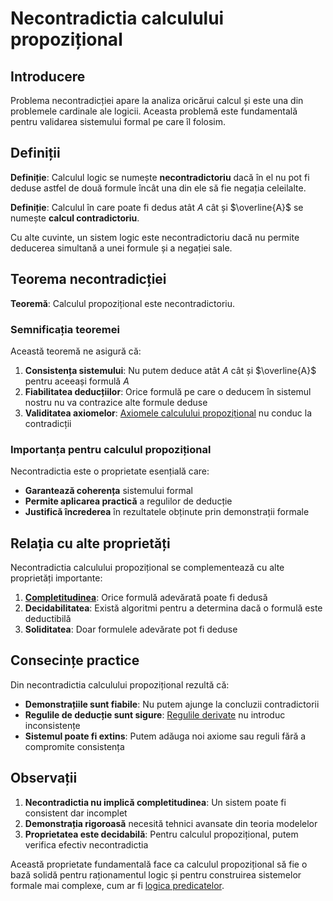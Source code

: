 # Necontradictia calculului propozițional

## Introducere

Problema necontradicției apare la analiza oricărui calcul și este una din problemele cardinale ale logicii. Aceasta problemă este fundamentală pentru validarea sistemului formal pe care îl folosim.

## Definiții

**Definiție**: Calculul logic se numește **necontradictoriu** dacă în el nu pot fi deduse astfel de două formule încât una din ele să fie negația celeilalte.

**Definiție**: Calculul în care poate fi dedus atât $A$ cât și $\overline{A}$ se numește **calcul contradictoriu**.

Cu alte cuvinte, un sistem logic este necontradictoriu dacă nu permite deducerea simultană a unei formule și a negației sale.

## Teorema necontradicției

**Teoremă**: Calculul propozițional este necontradictoriu.

### Semnificația teoremei

Această teoremă ne asigură că:

1. **Consistența sistemului**: Nu putem deduce atât $A$ cât și $\overline{A}$ pentru aceeași formulă $A$
2. **Fiabilitatea deducțiilor**: Orice formulă pe care o deducem în sistemul nostru nu va contrazice alte formule deduse
3. **Validitatea axiomelor**: [Axiomele calculului propozițional](/logica/axiomele-calculului-propozitional) nu conduc la contradicții

### Importanța pentru calculul propozițional

Necontradictia este o proprietate esențială care:

- **Garantează coherența** sistemului formal
- **Permite aplicarea practică** a regulilor de deducție
- **Justifică încrederea** în rezultatele obținute prin demonstrații formale

## Relația cu alte proprietăți

Necontradictia calculului propozițional se complementează cu alte proprietăți importante:

1. **[Completitudinea](/logica/completitudinea-calculului-propozitional)**: Orice formulă adevărată poate fi dedusă
2. **Decidabilitatea**: Există algoritmi pentru a determina dacă o formulă este deductibilă
3. **Soliditatea**: Doar formulele adevărate pot fi deduse

## Consecințe practice

Din necontradictia calculului propozițional rezultă că:

- **Demonstrațiile sunt fiabile**: Nu putem ajunge la concluzii contradictorii
- **Regulile de deducție sunt sigure**: [Regulile derivate](/logica/aplicatiile-teoremei-deductiei) nu introduc inconsistențe
- **Sistemul poate fi extins**: Putem adăuga noi axiome sau reguli fără a compromite consistența

## Observații

1. **Necontradictia nu implică completitudinea**: Un sistem poate fi consistent dar incomplet
2. **Demonstrația rigoroasă** necesită tehnici avansate din teoria modelelor
3. **Proprietatea este decidabilă**: Pentru calculul propozițional, putem verifica efectiv necontradictia

Această proprietate fundamentală face ca calculul propozițional să fie o bază solidă pentru raționamentul logic și pentru construirea sistemelor formale mai complexe, cum ar fi [logica predicatelor](/logica/logica-predicatelor).
